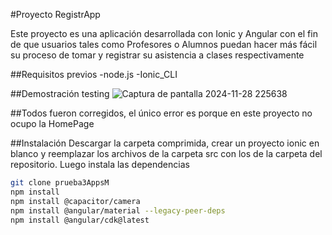#Proyecto RegistrApp

Este proyecto es una aplicación desarrollada con Ionic y Angular con el fin de que usuarios tales como Profesores o Alumnos puedan hacer más fácil su proceso de tomar y registrar su asistencia a clases respectivamente

##Requisitos previos
-node.js
-Ionic_CLI

##Demostración testing
![Captura de pantalla 2024-11-28 225638](https://github.com/user-attachments/assets/1e1fd021-2c5d-4a64-ba8d-182db8ce4921)

##Todos fueron corregidos, el único error es porque en este proyecto no ocupo la HomePage

##Instalación
Descargar la carpeta comprimida, crear un proyecto ionic en blanco y reemplazar los archivos de la carpeta src con los de la carpeta del repositorio. Luego instala las dependencias
```bash
git clone prueba3AppsM
npm install
npm install @capacitor/camera
npm install @angular/material --legacy-peer-deps
npm install @angular/cdk@latest
